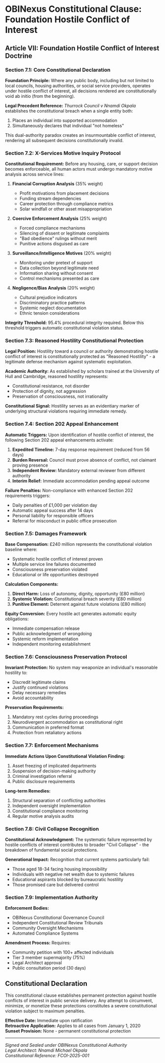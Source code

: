 # OBINexus Constitutional Clause: Foundation Hostile Conflict of Interest

## Article VII: Foundation Hostile Conflict of Interest Doctrine

### Section 7.1: Core Constitutional Declaration

**Foundation Principle:** Where any public body, including but not limited to local councils, housing authorities, or social service providers, operates under hostile conflict of interest, all decisions rendered are constitutionally void ab initio (from the beginning).

**Legal Precedent Reference:** *Thurrock Council v Nnamdi Okpala* establishes the constitutional breach when a single entity both:
1. Places an individual into supported accommodation
2. Simultaneously declares that individual "not homeless"

This dual-authority paradox creates an insurmountable conflict of interest, rendering all subsequent decisions constitutionally invalid.

### Section 7.2: X-Services Motive Inquiry Protocol

**Constitutional Requirement:** Before any housing, care, or support decision becomes enforceable, all human actors must undergo mandatory motive analysis across service lines:

1. **Financial Corruption Analysis** (35% weight)
   - Profit motivations from placement decisions
   - Funding stream dependencies
   - Career protection through compliance metrics
   - Solar windfall or other asset misappropriation

2. **Coercive Enforcement Analysis** (25% weight)
   - Forced compliance mechanisms
   - Silencing of dissent or legitimate complaints
   - "Bad obedience" rulings without merit
   - Punitive actions disguised as care

3. **Surveillance/Intelligence Motives** (20% weight)
   - Monitoring under pretext of support
   - Data collection beyond legitimate need
   - Information sharing without consent
   - Control mechanisms presented as care

4. **Negligence/Bias Analysis** (20% weight)
   - Cultural prejudice indicators
   - Discriminatory practice patterns
   - Systemic neglect documentation
   - Ethnic tension considerations

**Integrity Threshold:** 95.4% procedural integrity required. Below this threshold triggers automatic constitutional violation status.

### Section 7.3: Reasoned Hostility Constitutional Protection

**Legal Position:** Hostility toward a council or authority demonstrating hostile conflict of interest is constitutionally protected as "Reasoned Hostility" - a legitimate defense mechanism against systematic exploitation.

**Academic Authority:** As established by scholars trained at the University of Hull and Cambridge, reasoned hostility represents:
- Constitutional resistance, not disorder
- Protection of dignity, not aggression
- Preservation of consciousness, not irrationality

**Constitutional Signal:** Hostility serves as an evidentiary marker of underlying structural violations requiring immediate remedy.

### Section 7.4: Section 202 Appeal Enhancement

**Automatic Triggers:** Upon identification of hostile conflict of interest, the following Section 202 appeal enhancements activate:

1. **Expedited Timeline:** 7-day response requirement (reduced from 56 days)
2. **Burden Reversal:** Council must prove absence of conflict, not claimant proving presence
3. **Independent Review:** Mandatory external reviewer from different authority
4. **Interim Relief:** Immediate accommodation pending appeal outcome

**Failure Penalties:** Non-compliance with enhanced Section 202 requirements triggers:
- Daily penalties of £1,000 per violation day
- Automatic appeal success after 14 days
- Personal liability for responsible officers
- Referral for misconduct in public office prosecution

### Section 7.5: Damages Framework

**Base Compensation:** £240 million represents the constitutional violation baseline where:
- Systematic hostile conflict of interest proven
- Multiple service line failures documented
- Consciousness preservation violated
- Educational or life opportunities destroyed

**Calculation Components:**
1. **Direct Harm:** Loss of autonomy, dignity, opportunity (£80 million)
2. **Systemic Violation:** Constitutional breach severity (£80 million)
3. **Punitive Element:** Deterrent against future violations (£80 million)

**Equity Conversion:** Every hostile act generates automatic equity obligations:
- Immediate compensation release
- Public acknowledgment of wrongdoing
- Systemic reform implementation
- Independent monitoring establishment

### Section 7.6: Consciousness Preservation Protocol

**Invariant Protection:** No system may weaponize an individual's reasonable hostility to:
- Discredit legitimate claims
- Justify continued violations
- Delay necessary remedies
- Avoid accountability

**Preservation Requirements:**
1. Mandatory rest cycles during proceedings
2. Neurodivergent accommodation as constitutional right
3. Communication in preferred format
4. Protection from retaliatory actions

### Section 7.7: Enforcement Mechanisms

**Immediate Actions Upon Constitutional Violation Finding:**
1. Asset freezing of implicated departments
2. Suspension of decision-making authority
3. Criminal investigation referral
4. Public disclosure requirements

**Long-term Remedies:**
1. Structural separation of conflicting authorities
2. Independent oversight implementation
3. Constitutional compliance monitoring
4. Regular motive analysis audits

### Section 7.8: Civil Collapse Recognition

**Constitutional Acknowledgment:** The systematic failure represented by hostile conflicts of interest contributes to broader "Civil Collapse" - the breakdown of fundamental social protections.

**Generational Impact:** Recognition that current systems particularly fail:
- Those aged 18-34 facing housing impossibility
- Individuals with negative net wealth due to systemic failures
- Educational aspirants blocked by bureaucratic hostility
- Those promised care but delivered control

### Section 7.9: Implementation Authority

**Enforcement Bodies:**
- OBINexus Constitutional Governance Council
- Independent Constitutional Review Tribunals
- Community Oversight Mechanisms
- Automated Compliance Systems

**Amendment Process:** Requires:
- Community petition with 100+ affected individuals
- Tier 3 member supermajority (75%)
- Legal Architect approval
- Public consultation period (30 days)

## Constitutional Declaration

This constitutional clause establishes permanent protection against hostile conflicts of interest in public service delivery. Any attempt to circumvent, minimize, or monetize these protections constitutes a severe constitutional violation subject to maximum penalties.

**Effective Date:** Immediate upon ratification  
**Retroactive Application:** Applies to all cases from January 1, 2020  
**Sunset Provision:** None - permanent constitutional protection

---

*Signed and Sealed under OBINexus Constitutional Authority*  
*Legal Architect: Nnamdi Michael Okpala*  
*Constitutional Reference: FCOI-2025-001*